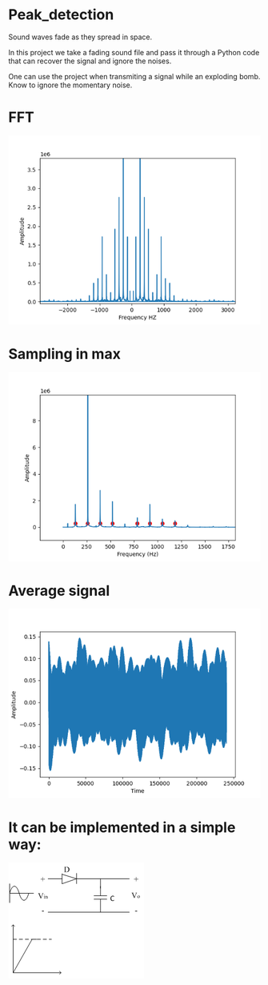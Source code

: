 # Peak_detection

Sound waves fade as they spread in space.

In this project we take a fading sound file and pass it through a Python code that can recover the signal and ignore the noises.

One can use the project when transmiting a signal while an exploding bomb. Know to ignore the momentary noise.




# FFT

![](Figure_1.png)

# Sampling in max

![](Figure_2.png)

# Average signal

![](Figure_3.png)

# It can be implemented in a simple way:

![](Peak_D1.png)



















